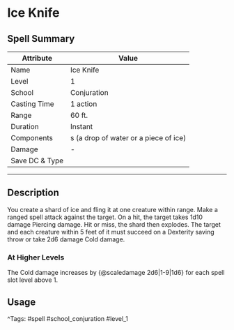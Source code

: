 # Ice Knife

## Spell Summary

| Attribute        | Value                  |
|------------------|------------------------|
| Name             | Ice Knife                 |
| Level            | 1                |
| School           | Conjuration          |
| Casting Time     | 1 action              |
| Range            | 60 ft.            |
| Duration         | Instant             |
| Components       | s (a drop of water or a piece of ice)             |
| Damage           | -               |
| Save DC & Type   |              |

---

## Description

You create a shard of ice and fling it at one creature within range. Make a ranged spell attack against the target. On a hit, the target takes 1d10 damage Piercing damage. Hit or miss, the shard then explodes. The target and each creature within 5 feet of it must succeed on a Dexterity saving throw or take 2d6 damage Cold damage.

### At Higher Levels
The Cold damage increases by {@scaledamage 2d6|1-9|1d6} for each spell slot level above 1.

## Usage


^Tags: #spell #school_conjuration #level_1